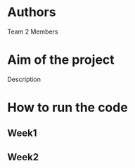 # Authors
Team 2
Members

# Aim of the project
Description

# How to run the code
## Week1

## Week2

